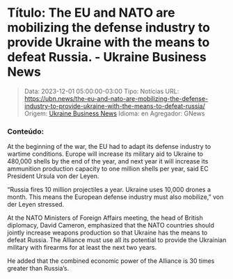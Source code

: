 # Título: The EU and NATO are mobilizing the defense industry to provide Ukraine with the means to defeat Russia. - Ukraine Business News

>Data: 2023-12-01 05:00:00-03:00
>Tipo: Notícias
>URL: https://ubn.news/the-eu-and-nato-are-mobilizing-the-defense-industry-to-provide-ukraine-with-the-means-to-defeat-russia/
>Origem: [Ukraine Business News](https://ubn.news)
>Idioma: en
>Agregador: GNews

### Conteúdo:

At the beginning of the war, the EU had to adapt its defense industry to wartime conditions. Europe will increase its military aid to Ukraine to 480,000 shells by the end of the year, and next year it will increase its ammunition production capacity to one million shells per year, said EC President Ursula von der Leyen.

“Russia fires 10 million projectiles a year. Ukraine uses 10,000 drones a month. This means the European defense industry must also mobilize,” von der Leyen stressed.

At the NATO Ministers of Foreign Affairs meeting, the head of British diplomacy, David Cameron, emphasized that the NATO countries should jointly increase weapons production so that Ukraine has the means to defeat Russia. The Alliance must use all its potential to provide the Ukrainian military with firearms for at least the next two years.

He added that the combined economic power of the Alliance is 30 times greater than Russia’s.
